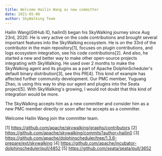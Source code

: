 ```yaml
---
title: Welcome Hailin Wang as new committer
date: 2021-05-06
author: SkyWalking Team
---
```


Hailin Wang(GitHub ID, hailin0) began his SkyWalking journey since Aug 23rd, 2020.
He is very active on the code contributions and brought several important features into the SkyWalking ecosystem.
He is on the 33rd of the contributor in the main repository[1], focuses on plugin contributions, and logs ecosystem integration, see his code contributions[2].
And also, he started a new and better way to make other open-source projects integrating with SkyWalking.
He used over 2 months to make the SkyWalking agent and its plugins as a part of Apache DolphinScheduler's default binary distribution[3], see this PR[4]. This kind of example has affected further community development. Our PMC member, Yuguang Zhao, is using this way to ship our agent and plugins into the Seata project[5]. With SkyWalking's growing, I would not doubt that this kind of integration would be more.

The SkyWalking accepts him as a new committer and consider him as a new PMC member directly or soon after he accepts as a committer.

Welcome Hailin Wang join the committer team.

[1] https://github.com/apache/skywalking/graphs/contributors
[2] https://github.com/apache/skywalking/commits?author=hailin0
[3] https://github.com/apache/dolphinscheduler/tree/1.3.6-prepare/ext/skywalking
[4] https://github.com/apache/incubator-dolphinscheduler/pull/4852
[5] https://github.com/seata/seata/pull/3652
